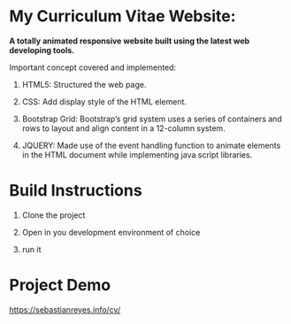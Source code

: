 

<h1>  My Curriculum Vitae Website: </h1> 
 
**A totally animated responsive website built using the latest web developing tools.**
 
Important concept covered and implemented:

1. HTML5: Structured the web page. 

2. CSS: Add display style of the HTML element.


3. Bootstrap Grid: Bootstrap’s grid system uses a series of containers and rows to layout and align content in a 12-column system.

4. JQUERY: Made use of the event handling function to animate elements in the HTML document while implementing java script libraries.  

<h1>Build Instructions</h1>

1. Clone the project

2. Open in you development environment of choice

3. run it

<h1>Project Demo</h1>

https://sebastianreyes.info/cv/


